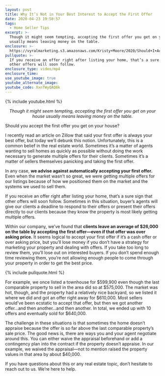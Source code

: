 ```yaml
---
layout: post
title: Why It’s Not in Your Best Interest to Accept the First Offer
date: 2020-04-23 19:50:57
tags:
  - Home Seller Tips
excerpt: >-
  Though it might seem tempting, accepting the first offer you get on your house
  usually means leaving money on the table.
enclosure: >-
  https://vyralmarketing.s3.amazonaws.com/Kristy+Moore/2020/Should+I+Accept+the+First+Offer+I+Get+On+My+House_.mp4
pullquote: >-
  If you receive an offer right after listing your home, that’s a sure sign that
  other offers will soon follow.
enclosure_type: video/mp4
enclosure_time:
use_youtube_image: true
youtube_alternate_image:
youtube_code: XxnTWyQAQ8k
---
```


{% include youtube.html %}

<p style="text-align: center;"><em>Though it might seem tempting, accepting the first offer you get on your house usually means leaving money on the table.</em></p>

Should you accept the first offer you get on your house?

I recently read an article on Zillow that said your first offer is always your best offer, but today we’ll debunk this notion. Unfortunately, this is a common belief in the real estate world. Sometimes it’s a matter of agents wanting to sell homes as quickly as possible without doing the work necessary to generate multiple offers for their clients. Sometimes it’s a matter of sellers themselves panicking and taking the first offer.&nbsp;

In any case, **we advise against automatically accepting your first offer.** Even when the market wasn’t so great, we were getting multiple offers for our listings because of how we positioned them on the market and the systems we used to sell them.&nbsp;

If you receive an offer right after listing your home, that’s a sure sign that other offers will soon follow. Sometimes in this situation, buyer’s agents will give our clients a deadline to respond to their offers or present their offers directly to our clients because they know the property is most likely getting multiple offers.&nbsp;

Within our company, we’ve found that **clients leave an average of $26,000 on the table by accepting the first offer—even if that offer was over asking price.** It seems logical to accept your first offer if it’s a cash offer or over asking price, but you’ll lose money if you don’t have a strategy for marketing your property and dealing with offers. If you take too long to review them, you’ll lose out on interested buyers. If you don’t spend enough time reviewing them, you’re not allowing enough people to come through your property in order to get the best price.

{% include pullquote.html %}

For example, we once listed a townhouse for $599,900 even though the last comparable property to sell in the area did so at $575,000. The market was hot, though, and the property had a relatively nice backyard, so we listed it where we did and got an offer right away for $610,000. Most sellers would’ve been ecstatic to accept that offer, but then we got another offer...and then another...and then another. In total, we ended up with 10 offers and eventually sold for $640,000.&nbsp;

The challenge in these situations is that sometimes the home doesn’t appraise because the offer is so far above the last comparable property’s sale price. The good news is, there are ways you and your agent negotiate around this. You can either waive the appraisal beforehand or add a contingency plan into the contract if the property doesn’t appraise. In our example, we waived the appraisal—not to mention raised the property values in that area by about $40,000.

If you have questions about this or any real estate topic, don’t hesitate to reach out to us. We’re here to help.